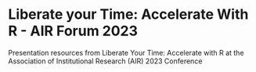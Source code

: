 # Liberate your Time: Accelerate With R - AIR Forum 2023
Presentation resources from Liberate Your Time: Accelerate with R at the Association of Institutional Research (AIR) 2023 Conference
